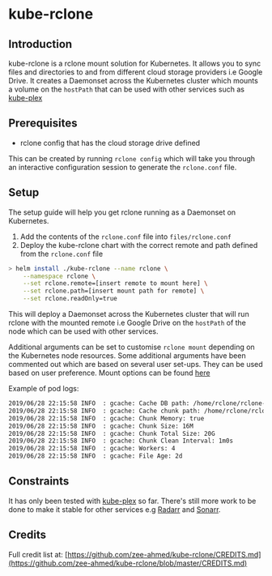 # kube-rclone

## Introduction

kube-rclone is a rclone mount solution for Kubernetes. It allows you to sync files and directories to and from different cloud storage providers i.e Google Drive. It creates a Daemonset across the Kubernetes cluster which mounts a volume on the `hostPath` that can be used with other services such as [kube-plex](https://github.com/munnerz/kube-plex)

## Prerequisites
* rclone config that has the cloud storage drive defined

This can be created by running `rclone config` which will take you through an interactive configuration session to generate the `rclone.conf` file.

## Setup
The setup guide will help you get rclone running as a Daemonset on Kubernetes.

1. Add the contents of the `rclone.conf` file into `files/rclone.conf`
2. Deploy the kube-rclone chart with the correct remote and path defined from the `rclone.conf` file

```bash
> helm install ./kube-rclone --name rclone \
    --namespace rclone \
    --set rclone.remote=[insert remote to mount here] \
    --set rclone.path=[insert mount path for remote] \
    --set rclone.readOnly=true
```

This will deploy a Daemonset across the Kubernetes cluster that will run rclone with the mounted remote i.e Google Drive on the `hostPath` of the node which can be used with other services.

Additional arguments can be set to customise `rclone mount` depending on the Kubernetes node resources. Some additional arguments have been commented out which are based on several user set-ups. They can be used based on user preference. Mount options can be found [here](https://rclone.org/commands/rclone_mount/#options)

Example of pod logs:
```bash
2019/06/28 22:15:58 INFO  : gcache: Cache DB path: /home/rclone/rclone-cache/cache.db
2019/06/28 22:15:58 INFO  : gcache: Cache chunk path: /home/rclone/rclone-cache/cache
2019/06/28 22:15:58 INFO  : gcache: Chunk Memory: true
2019/06/28 22:15:58 INFO  : gcache: Chunk Size: 16M
2019/06/28 22:15:58 INFO  : gcache: Chunk Total Size: 20G
2019/06/28 22:15:58 INFO  : gcache: Chunk Clean Interval: 1m0s
2019/06/28 22:15:58 INFO  : gcache: Workers: 4
2019/06/28 22:15:58 INFO  : gcache: File Age: 2d
```

## Constraints

It has only been tested with [kube-plex](https://github.com/munnerz/kube-plex) so far. There's still more work to be done to make it stable for other services e.g [Radarr](https://github.com/Radarr/Radarr) and [Sonarr](https://github.com/Sonarr/Sonarr/).

## Credits

Full credit list at: [https://github.com/zee-ahmed/kube-rclone/CREDITS.md](https://github.com/zee-ahmed/kube-rclone/blob/master/CREDITS.md)
